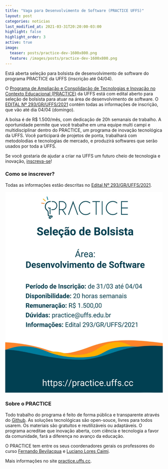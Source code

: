 ```yaml
---
title: "Vaga para Desenvolvimento de Software (PRACTICE UFFS)"
layout: post
categories: noticias
last_modified_at: 2021-03-31T20:20:00-03:00
highlight: false
highlight_order: 3
active: true
image:
  teaser: posts/practice-dev-1600x800.png
  feature: /images/posts/practice-dev-1600x800.png
---
```


Está aberta seleção para bolsista de desenvolvimento de software do programa PRACTICE da UFFS (inscrição até 04/04).

O [Programa de Ampliação e Consolidação de Tecnologias e Inovação no Contexto Educacional (PRACTICE)](https://practice.uffs.cc) da UFFS está com edital aberto para seleção de bolsista para atuar na área de desenvolvimento de software. O [EDITAL Nº 293/GR/UFFS/2021](https://www.uffs.edu.br/atos-normativos/edital/gr/2021-0293) contém todas as informações de inscrição, que vão até dia 04/04 (domingo).

A bolsa é de R$ 1.500/mês, com dedicação de 20h semanais de trabalho. A oportunidade permite que você trabalhe em uma equipe multi campi e multidisciplinar dentro do PRACTICE, um programa de inovação tecnológica da UFFS. Você participará de projetos de ponta, trabalhará com metodolodias e tecnologias de mercado, e produzirá softwares que serão usados por toda a UFFS.

Se você gostaria de ajudar a criar na UFFS um futuro cheio de tecnologia e inovação, [inscreva-se](https://www.uffs.edu.br/atos-normativos/edital/gr/2021-0293)!

### Como se inscrever?

Todas as informações estão descritas no [Edital Nº 293/GR/UFFS/2021](https://www.uffs.edu.br/atos-normativos/edital/gr/2021-0293).

![Anúncio sobre o edital de seleção](/images/posts/practice-edital-dev.jpg)

### Sobre o PRACTICE

Todo trabalho do programa é feito de forma pública e transparente através do [Github](https://github.com/practice-uffs). As soluções tecnológicas são open-souce, livres para todos usarem. Os materiais são gratuítos e reutilizáveis ou adaptáveis. O programa acreditae que inovação aberta, com ciência e tecnologia a favor da comunidade, fará a diferença no avanço da educação.

O PRACTICE tem entre os seus coordenadores gerais os professores do curso [Fernando Bevilacqua](mailto:fernando.bevilacqua@uffs.edu.br) e [Luciano Lores Caimi](mailto:lcaimi@uffs.edu.br).

Mais informações no site [practice.uffs.cc](https://practice.uffs.cc).